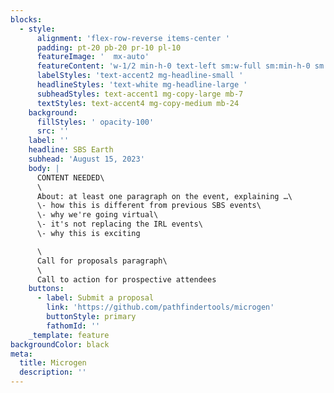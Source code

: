 ```yaml
---
blocks:
  - style:
      alignment: 'flex-row-reverse items-center '
      padding: pt-20 pb-20 pr-10 pl-10
      featureImage: '  mx-auto'
      featureContent: 'w-1/2 min-h-0 text-left sm:w-full sm:min-h-0 sm:text-left'
      labelStyles: 'text-accent2 mg-headline-small '
      headlineStyles: 'text-white mg-headline-large '
      subheadStyles: text-accent1 mg-copy-large mb-7
      textStyles: text-accent4 mg-copy-medium mb-24
    background:
      fillStyles: ' opacity-100'
      src: ''
    label: ''
    headline: SBS Earth
    subhead: 'August 15, 2023'
    body: |
      CONTENT NEEDED\
      \
      About: at least one paragraph on the event, explaining …\
      \- how this is different from previous SBS events\
      \- why we're going virtual\
      \- it's not replacing the IRL events\
      \- why this is exciting

      \
      Call for proposals paragraph\
      \
      Call to action for prospective attendees
    buttons:
      - label: Submit a proposal
        link: 'https://github.com/pathfindertools/microgen'
        buttonStyle: primary
        fathomId: ''
    _template: feature
backgroundColor: black
meta:
  title: Microgen
  description: ''
---
```








